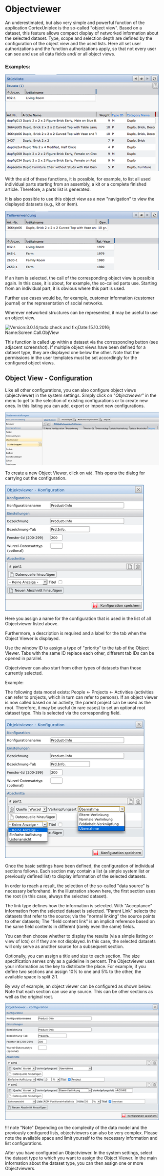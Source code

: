  Objectviewer
============================

An underestimated, but also very simple and powerful function of the 
application CortexUniplex is the so-called "object view". Based on a dataset, 
this feature allows compact display of networked information about the selected
dataset. Type, scope and selection depth are defined by the configuration of the
object view and the used lists. Here all set user authorizations and the function
authorizations apply, so that not every user can see and use all data fields and/
or all object views.

### Examples:

![Version:3.0.14;todo:check and fix;Date:15.10.2016; Name:Screen.ObjectViewer.PartsList](images/206e7fedc320202020212024.png)

With the aid of these functions, it is possible, for example, to list
all used individual parts starting from an assembly, a kit or a complete 
finished article. Therefore, a parts list is generated.

It is also possible to use this object view as a new "navigation"
to view the displayed datasets (e.g., kit or item).

![Version:3.0.14;todo:check and fix;Date:15.10.2016; Name:Screen.ObjectViewer.TVN](images/206e7feddb20202020212024.png)

If an item is selected, the call of the corresponding object view 
is possible again. In this case, it is about, for example, the so-called
parts use. Starting from an individual part, it is obvious where this part is used.


Further use cases would be, for example, customer information (customer journal)
or the representation of social networks.

Wherever networked structures can be represented, it may be useful to use an object view.

![Version:3.0.14;todo:check and fix;Date:15.10.2016; Name:Screen.Call.ObjView](images/206e7ff7ed20202020212024.png)

This function is called up within a dataset via the corresponding
button (see adjacent screenshot). If multiple object views have been defined
for a dataset type, they are displayed one below the other. Note that the
permissions in the user templates must be set accordingly for the configured object views.

Object View - Configuration
-----------------------------

Like all other configurations, you can also configure object views (objectviewer) in the system settings. Simply click on "*Objectviewer*" in the menu to get to the selection of existing configurations or to create new ones. In this listing you can add, export or import new configurations.

![Version:3.0.14;todo:check and fix;Date:15.10.2016; Name:Objectviewer.Systm.Settings](images/2071ade13e20202020212024.png)

To create a new Object Viewer, click on `Add`. This opens the dialog for carrying out the configuration.

![Version:3.0.14;todo:check and fix;Date:15.10.2016; Name:Objectviewer.1](images/2071ade15c20202020212024.png)

Here you assign a name for the configuration that is used in the list of all Objectviewer listed above.

Furthermore, a description is required and a label for the tab when the Object Viewer is displayed.

Use the window ID to assign a type of "priority" to the tab of the Object Viewer. Tabs with the same ID replace each other, different tab IDs can be opened in parallel.

Objectviewer can also start from other types of datasets than those currently selected.

Example:

The following data model exists: People <- Projects <- Activities (activities can refer to projects, which in turn can refer to persons). If an object viewer is now called based on an activity, the parent project can be used as the root. Therefore, it may be useful (in rare cases) to set an optional root dataset type. This is selected via the corresponding field.

![Version:3.0.14;todo:check and fix;Date:15.10.2016; Name:ObjViewer.3b](images/2071adedc120202020212024.png)

Once the basic settings have been defined, the configuration of individual sections follows. Each section may contain a list (a simple system list or previously defined list) to display information of the selected datasets.

In order to reach a result, the selection of the so-called "data source" is necessary beforehand. In the illustration shown here, the first section uses the root (in this case, always the selected dataset).

The link type defines how the information is selected. With "Acceptance" information from the selected dataset is selected. "Parent Link" selects the datasets that refer to the source; via the "normal linking" the source points to other datasets; The "field content link" is an implicit reference based on the same field contents in different (rarely even the same) fields.

You can then choose whether to display the results (via a simple listing or view of lots) or if they are not displayed. In this case, the selected datasets will only serve as another source for a subsequent section.

Optionally, you can assign a title and size to each section. The size specification serves only as a guideline in percent. The Objectviewer uses your information as the key to distribute the place. For example, if you define two sections and assign 10% to one and 5% to the other, the available space is split 2:1.

By way of example, an object viewer can be configured as shown below. Note that each section can use any source. This can be other sections as well as the original root.

![Version:3.0.14;todo:check and fix;Date:15.10.2016; Name:Objectviewer.4](images/2071ade19e20202020212024.png)

!!! note "Note"
	Depending on the complexity of the data model and the previously configured lists, objectviewers can also be very complex. Please note the available space and limit yourself to the necessary information and list configurations.

After you have configured an Objectviewer. In the system settings, select the dataset type to which you want to assign the Object Viewer. In the main information about the dataset type, you can then assign one or more Objectviewers.
